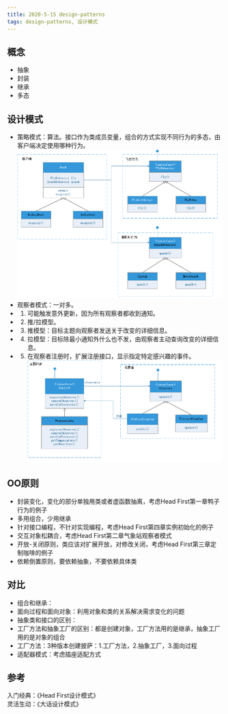 ```yaml
---
title: 2020-5-15 design-patterns
tags: design-patterns, 设计模式
---
```



## **概念**     
+ 抽象      
+ 封装      
+ 继承      
+ 多态       

## **设计模式**     
+ 策略模式：算法。接口作为类成员变量，组合的方式实现不同行为的多态，由客户端决定使用哪种行为。      
![stargey](png/design-pattern-strategy.png)
+ 观察者模式：一对多。     
+ 1) 可能触发意外更新，因为所有观察者都收到通知。 
+ 2) 推/拉模型。    
+ 3) 推模型：目标主题向观察者发送关于改变的详细信息。     
+ 4) 拉模型：目标除最小通知外什么也不发，由观察者主动查询改变的详细信息。   
+ 5) 在观察者注册时，扩展注册接口，显示指定特定感兴趣的事件。      
![stargey](png/design-pattern-observer.png)

## **OO原则**     
+ 封装变化，变化的部分单独用类或者虚函数抽离，考虑Head First第一章鸭子行为的例子           
+ 多用组合，少用继承       
+ 针对接口编程，不针对实现编程，考虑Head First第四章实例初始化的例子     
+ 交互对象松耦合，考虑Head First第二章气象站观察者模式             
+ 开放-关闭原则，类应该对扩展开放，对修改关闭，考虑Head First第三章定制咖啡的例子      
+ 依赖倒置原则，要依赖抽象，不要依赖具体类       

## **对比**     
+ 组合和继承：    
+ 面向过程和面向对象：利用对象和类的关系解决需求变化的问题        
+ 抽象类和接口的区别：    
+ 工厂方法和抽象工厂的区别：都是创建对象，工厂方法用的是继承，抽象工厂用的是对象的组合     
+ 工厂方法：3种版本创建披萨：1.工厂方法，2.抽象工厂，3.面向过程      
+ 适配器模式：考虑插座适配方式      


## **参考**     
入门经典：《Head First设计模式》     
灵活生动：《大话设计模式》       